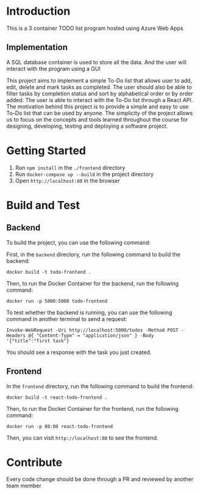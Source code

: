 # Introduction 
This is a 3 container TODO list program hosted using Azure Web Apps

## Implementation
A SQL database container is used to store all the data. And the user will interact with the program using a GUI

This project aims to implement a simple To-Do list that allows user to add, edit, delete and mark tasks as completed. The user should also be able to filter tasks by completion status and sort by alphabetical order or by order added. The user is able to interact with the To-Do list through a React API. The motivation behind this project is to provide a simple and easy to use To-Do list that can be used by anyone. The simplicity of the project allows us to focus on the concepts and tools learned throughout the course for designing, developing, testing and deploying a software project.

# Getting Started
1. Run `npm install` in the `./frontend` directory
2. Run `docker-compose up --build` in the project directory
3. Open `http://localhost:80` in the browser

# Build and Test

## Backend

To build the project, you can use the following command:

First, in the ```backend``` directory, run the following command to build the backend:

```docker build -t todo-frontend .```
    
Then, to run the Docker Container for the backend, run the following command:
    
```docker run -p 5000:5000 todo-frontend```

To test whether the backend is running, you can use the following command in another terminal to send a request:

```Invoke-WebRequest -Uri http://localhost:5000/todos -Method POST -Headers @{ "Content-Type" = "application/json" } -Body '{"title":"first task"}```

You should see a response with the task you just created.

## Frontend

In the ```frontend``` directory, run the following command to build the frontend:

```docker build -t react-todo-frontend .```

Then, to run the Docker Container for the frontend, run the following command:

```docker run -p 80:80 react-todo-frontend```

Then, you can visit ```http://localhost:80``` to see the frontend.


# Contribute
Every code change should be done through a PR and reviewed by another team member
